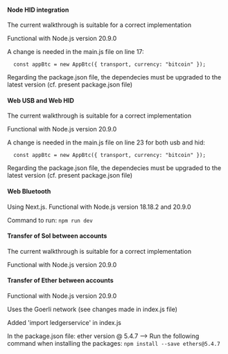 #### Node HID integration

The current walkthrough is suitable for a correct implementation

Functional with Node.js version 20.9.0

A change is needed in the main.js file on line 17:

      const appBtc = new AppBtc({ transport, currency: "bitcoin" });

Regarding the package.json file, the dependecies must be upgraded to the latest version (cf. present package.json file)



#### Web USB and Web HID

The current walkthrough is suitable for a correct implementation

Functional with Node.js version 20.9.0

A change is needed in the main.js file on line 23 for both usb and hid:

      const appBtc = new AppBtc({ transport, currency: "bitcoin" });

Regarding the package.json file, the dependecies must be upgraded to the latest version (cf. present package.json file)



#### Web Bluetooth

Using Next.js. Functional with Node.js version 18.18.2 and 20.9.0

Command to run: `npm run dev`



#### Transfer of Sol between accounts

The current walkthrough is suitable for a correct implementation

Functional with Node.js version 20.9.0



#### Transfer of Ether between accounts

Functional with Node.js version 20.9.0

Uses the Goerli network (see changes made in index.js file)

Added 'import ledgerservice' in index.js

In the package.json file: ether version @ 5.4.7 --> Run the following command when installing the packages:
`npm install --save ethers@5.4.7`
